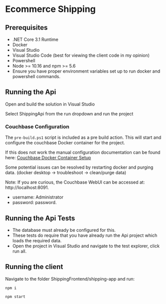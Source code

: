 # Ecommerce Shipping

## Prerequisites

- .NET Core 3.1 Runtime
- Docker
- Visual Studio
- Visual Studio Code (best for viewing the client code in my opinion)
- Powershell
- Node >= 10.16 and npm >= 5.6 
- Ensure you have proper environment variables set up to run docker and powershell commands.



## Running the Api
Open and build the solution in Visual Studio

Select ShippingApi from the run dropdown and run the project

### Couchbase Configuration

The `pre-build.ps1` script is included as a pre build action.
This will start and configure the couchbase Docker container for the project.

If this does not work the manual configuration documentation can be found here: 
[Couchbase Docker Container Setup](https://docs.couchbase.com/tutorials/quick-start/quickstart-docker-image-manual-cb65.html)

Some potential issues can be resolved by restarting docker and purging data. (docker desktop -> troubleshoot -> clean/purge data)

Note: If you are curious, the Couchbase WebUI can be accessed at: http://localhost:8091. 
- username: Administrator 
- password: password. 

## Running the Api Tests
- The database must already be configured for this.
- These tests do require that you have already run the Api project which loads the required data.
- Open the project in Visual Studio and navigate to the test explorer, click run all. 

## Running the client
Navigate to the folder ShippingFrontend/shipping-app and run:

`npm i`

`npm start`
